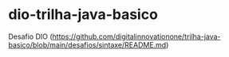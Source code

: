# dio-trilha-java-basico
Desafio DIO (https://github.com/digitalinnovationone/trilha-java-basico/blob/main/desafios/sintaxe/README.md)

